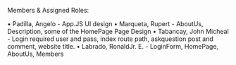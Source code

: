 Members & Assigned Roles:

 • Padilla, Angelo - App.JS UI design
 • Marqueta, Rupert - AboutUs, Description, some of the HomePage Page Design 
 • Tabancay, John Micheal - Login required user and pass, index route path, askquestion post and comment, website title.
 • Labrado, RonaldJr. E. - LoginForm, HomePage, AboutUs, Members
